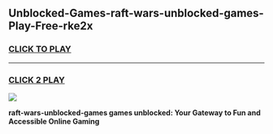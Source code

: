 
## Unblocked-Games-raft-wars-unblocked-games-Play-Free-rke2x
<h3>
<a href="https://premium76.site?title=raft-wars-unblocked-games&ref=18A">CLICK TO PLAY</a></h3>
<hr>

<h3>
<a href="https://premium76.site?title=raft-wars-unblocked-games&ref=18A">CLICK 2 PLAY</a>
  
</h3>

<a href="https://premium76.site?title=raft-wars-unblocked-games&ref=18A"><img src="https://clearcache.store/games.png"></a>


**raft-wars-unblocked-games games unblocked: Your Gateway to Fun and Accessible Online Gaming**
